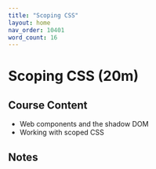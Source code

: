 ```yaml
---
title: "Scoping CSS"
layout: home
nav_order: 10401
word_count: 16
---
```

# Scoping CSS (20m)

## Course Content

- Web components and the shadow DOM
- Working with scoped CSS

## Notes











